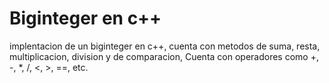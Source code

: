 # Biginteger en c++
implentacion de un biginteger en c++, cuenta con metodos de suma, resta, multiplicacion, division y de comparacion, Cuenta con operadores como +, -, *, /, <, >, ==, etc.